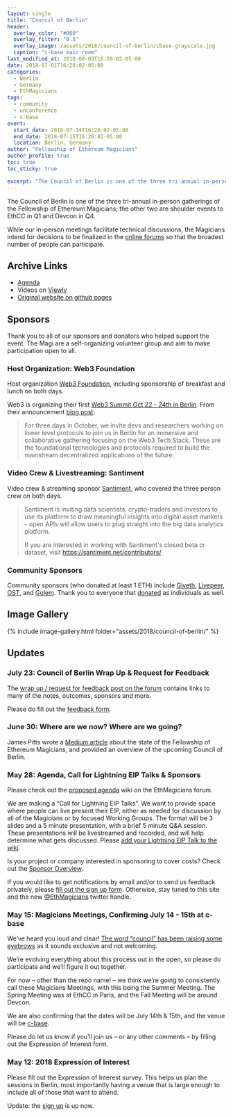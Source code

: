```yaml
---
layout: single
title: "Council of Berlin"
header:
  overlay_color: "#000"
  overlay_filter: "0.5"
  overlay_image: /assets/2018/council-of-berlin/cbase-grayscale.jpg
  caption: "c-base main room"
last_modified_at: 2018-08-03T16:20:02-05:00
date: 2018-07-01T16:20:02-05:00
categories:
  - Berlin
  - Germany
  - EthMagicians
tags:
  - community
  - unconference
  - c-base
event:
  start_date: 2018-07-14T16:20:02-05:00
  end_date: 2018-07-15T16:20:02-05:00
  location: Berlin, Germany
author: "Fellowship of Ethereum Magicians"
author_profile: true
toc: true
toc_sticky: true

excerpt: "The Council of Berlin is one of the three tri-annual in-person gatherings of the Fellowship of Ethereum Magicians. Join us for this second meeting in the summer in Berlin. All are welcome."
---
```


The Council of Berlin is one of the three tri-annual in-person gatherings of the Fellowship of Ethereum Magicians; the other two are shoulder events to EthCC in Q1 and Devcon in Q4.

While our in-person meetings facilitate technical discussions, the Magicians intend for decisions to be finalized in the [online forums](https://ethereum-magicians.org) so that the broadest number of people can participate.

## Archive Links

- [Agenda](https://github.com/ethereum-magicians/scrolls/wiki/Council-of-Berlin-Agenda)
- Videos on [Viewly](https://view.ly/c/2e49c34e9de9bfa2)
- [Original website on github pages](https://ethereum-magicians.github.io/berlin-council/)

## Sponsors

Thank you to all of our sponsors and donators who helped support the event. The Magi are a self-organizing volunteer group and aim to make participation open to all.

### Host Organization: Web3 Foundation

Host organization [Web3 Foundation](https://web3.foundation), including sponsorship of breakfast and lunch on both days.

Web3 is organizing their first [Web3 Summit Oct 22 - 24th in Berlin](http://web3summit.com/). From their announcement [blog post](https://medium.com/web3foundation/web3-summit-october-22-24-2018-funkhaus-berlin-ac2a1856a0d7):

> For three days in October, we invite devs and researchers working on lower level protocols to join us in Berlin for an immersive and collaborative gathering focusing on the Web3 Tech Stack. These are the foundational technologies and protocols required to build the mainstream decentralized applications of the future:

### Video Crew & Livestreaming: Santiment

Video crew & streaming sponsor [Santiment](http://santiment.net), who covered the three person crew on both days.

> Santiment is inviting data scientists, crypto-traders and investors to use its platform to draw meaningful insights into digital asset markets - open APIs will allow users to plug straight into the big data analytics platform.
>
> If you are interested in working with Santiment's closed beta or dataset, visit  https://santiment.net/contributors/

### Community Sponsors

Community sponsors (who donated at least 1 ETH) include [Giveth](http://giveth.io), [Livepeer](http://livepeer.org), [OST](https://ost.com/), and [Golem](https://golem.network/). Thank you to everyone that [donated](https://donations.ethereum-magicians.org) as individuals as well.


## Image Gallery

{% include image-gallery.html folder="assets/2018/council-of-berlin/" %}

## Updates

### July 23: Council of Berlin Wrap Up & Request for Feedback

The [wrap up / request for feedback post on the forum](https://ethereum-magicians.org/t/council-of-berlin-wrap-up-request-for-feedback/847) contains links to many of the notes, outcomes, sponsors and more.

Please do fill out the [feedback form](https://goo.gl/forms/hvC9pZq0aHDndIo22).

### June 30: Where are we now? Where are we going?

James Pitts wrote a [Medium article](https://medium.com/@jpitts/take-a-break-from-buidling-and-ask-where-are-we-now-where-are-we-going-5f89c2463d93) about the state of the Fellowship of Ethereum Magicians, and provided an overview of the upcoming Council of Berlin.

### May 28: Agenda, Call for Lightning EIP Talks & Sponsors

Please check out the [proposed agenda](https://ethereum-magicians.org/t/wiki-proposed-agenda-for-the-council-of-berlin-set-for-july-14-15/377) wiki on the EthMagicians forum.

We are making a “Call for Lightning EIP Talks”. We want to provide space where people can live present their EIP, either as needed for discussion by all of the Magicians or by focused Working Groups. The format will be 3 slides and a 5 minute presentation, with a brief 5 minute Q&A session. These presentations will be livestreamed and recorded, and will help determine what gets discussed. Please [add your Lightning EIP Talk to the wiki](https://ethereum-magicians.org/t/wiki-proposed-agenda-for-the-council-of-berlin-set-for-july-14-15/377).

Is your project or company interested in sponsoring to cover costs? Check out the [Sponsor Overview](https://docs.google.com/document/d/1oIErPvt0ElTJFypA5S06eYpAxHaF4Cef7DErWHVOT18/edit?usp=sharing).

If you would like to get notifications by email and/or to send us feedback privately, please [fill out the sign up form](https://ethereum-magicians.github.io/berlin-council/register/). Otherwise, stay tuned to this site and the new [@EthMagicians](https://twitter.com/ethmagicians) twitter handle.

### May 15: Magicians Meetings, Confirming July 14 - 15th at c-base

We’ve heard you loud and clear! [The word “council” has been raising some eyebrows](https://ethereum-magicians.org/t/the-term-council-may-be-easily-misunderstood-by-ourselves-and-the-community/357) as it sounds exclusive and not welcoming.

We’re evolving everything about this process out in the open, so please do participate and we’ll figure it out together.

For now – other than the repo name! – we think we’re going to consistently call these Magicians Meetings, with this being the Summer Meeting. The Spring Meeting was at EthCC in Paris, and the Fall Meeting will be around Devcon.

We are also confirming that the dates will be July 14th & 15th, and the venue will be [c-base](https://c-base.org/).

Please do let us know if you’ll join us – or any other comments – by filling out the Expression of Interest form.

### May 12: 2018 Expression of Interest

Please fill out the Expression of Interest survey. This helps us plan the sessions in Berlin, most importantly having a venue that is large enough to include all of those that want to attend.

Update: the [sign up](https://ethereum-magicians.github.io/berlin-council/register/) is up now.